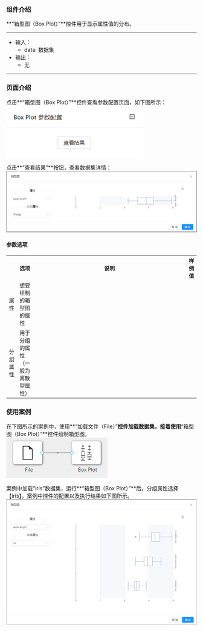 ### 组件介绍
**“箱型图（Box Plot）”**控件用于显示属性值的分布。
<hr/>

- 输入：
  - data: 数据集
- 输出：
  - 无

<hr/>


### 页面介绍
点击**“箱型图（Box Plot）”**控件查看参数配置页面，如下图所示：  
[ ![](/img/aistudio/visualize/box-plot/param.png) ](/img/aistudio/visualize/box-plot/param.png)

点击**“查看结果”**按钮，查看数据集详情：  
[ ![](/img/aistudio/visualize/box-plot/visualization.png) ](/img/aistudio/visualize/box-plot/visualization.png)

#### 参数选项
<table>
  <tr>
    <th></th>
    <th>选项</th>
    <th width="650">说明</th>
    <th>样例值</th>
  </tr>
  <tr>
      <td>属性</td> 
      <td>
      想要绘制的箱型图的属性
      </td> 
      <td></td>
  </tr>
  <tr>
      <td>分组属性</td> 
      <td>
      用于分组的属性（一般为离散型属性）
      </td> 
      <td></td>
  </tr>
</table>

### 使用案例
在下图所示的案例中，使用**“加载文件（File）”**控件加载数据集，接着使用**“箱型图（Box Plot）”**控件绘制箱型图。  
[ ![](/img/aistudio/visualize/box-plot/workflow.png) ](/img/aistudio/visualize/box-plot/workflow.png)

案例中加载“iris”数据集，运行**“箱型图（Box Plot）”**后，分组属性选择【iris】。案例中控件的配置以及执行结果如下图所示。
[ ![](/img/aistudio/visualize/box-plot/workflow-result.png) ](/img/aistudio/visualize/box-plot/workflow-result.png)